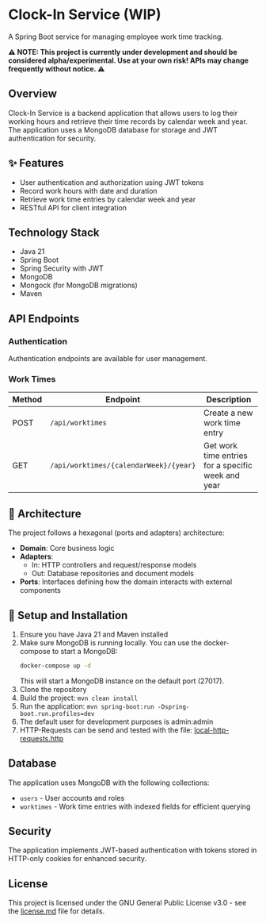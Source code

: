# Clock-In Service (WIP)

A Spring Boot service for managing employee work time tracking.

**⚠️ NOTE: This project is currently under development and should be considered alpha/experimental. Use at your own
risk! APIs may change frequently without notice. ⚠️**

## Overview

Clock-In Service is a backend application that allows users to log their working hours and retrieve their time records
by calendar week and year. The application uses a MongoDB database for storage and JWT authentication for security.

## ✨ Features

- User authentication and authorization using JWT tokens
- Record work hours with date and duration
- Retrieve work time entries by calendar week and year
- RESTful API for client integration

## Technology Stack

- Java 21
- Spring Boot
- Spring Security with JWT
- MongoDB
- Mongock (for MongoDB migrations)
- Maven

## API Endpoints

### Authentication

Authentication endpoints are available for user management.

### Work Times

| Method | Endpoint                               | Description                                        |
|--------|----------------------------------------|----------------------------------------------------|
| POST   | `/api/worktimes`                       | Create a new work time entry                       |
| GET    | `/api/worktimes/{calendarWeek}/{year}` | Get work time entries for a specific week and year |

## 🔌 Architecture

The project follows a hexagonal (ports and adapters) architecture:

- **Domain**: Core business logic
- **Adapters**:
    - In: HTTP controllers and request/response models
    - Out: Database repositories and document models
- **Ports**: Interfaces defining how the domain interacts with external components

## 📖 Setup and Installation

1. Ensure you have Java 21 and Maven installed
2. Make sure MongoDB is running locally. You can use the docker-compose to start a MongoDB:
   ```bash
   docker-compose up -d
   ```
   This will start a MongoDB instance on the default port (27017).
3. Clone the repository
4. Build the project: `mvn clean install`
5. Run the application: `mvn spring-boot:run -Dspring-boot.run.profiles=dev`
6. The default user for development purposes is admin:admin
7. HTTP-Requests can be send and tested with the file: [local-http-requests.http](local-http-requests.http)

## Database

The application uses MongoDB with the following collections:

- `users` - User accounts and roles
- `worktimes` - Work time entries with indexed fields for efficient querying

## Security

The application implements JWT-based authentication with tokens stored in HTTP-only cookies for enhanced security.

## License

This project is licensed under the GNU General Public License v3.0 - see the [license.md](license.md) file for details.
